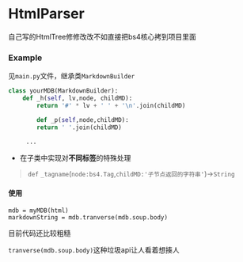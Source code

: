 # HtmlParser

自己写的HtmlTree修修改改不如直接把bs4核心拷到项目里面

### Example

见`main.py`文件，继承类`MarkdownBuilder`

```python
class yourMDB(MarkdownBuilder):
    def _h(self, lv,node, childMD):
        return '#' * lv + ' ' + '\n'.join(childMD)

		def _p(self,node,childMD):
        return ' '.join(childMD)
      
     ...
```

* 在子类中实现对**不同标签**的特殊处理



> `def` `_tagname`(`node:bs4.Tag`,`childMD:'子节点返回的字符串'`)->`String`

#### 使用

```
mdb = myMDB(html)
markdownString = mdb.tranverse(mdb.soup.body)
```

目前代码还比较粗糙

`tranverse(mdb.soup.body)`这种垃圾api让人看着想揍人